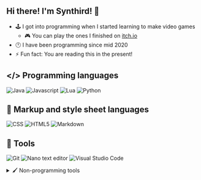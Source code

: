 ## Hi there! I'm Synthird! 👋

- 🕹️ I got into programming when I started learning to make video games
  - 🎮 You can play the ones I finished on [itch.io](https://synthird.itch.io)
- 🕛 I have been programming since mid 2020
- ⚡ Fun fact: You are reading this in the present!

## </> Programming languages

![Java](https://img.shields.io/badge/java-%23ED8B00.svg?style=for-the-badge&logo=openjdk&logoColor=white)
![Javascript](https://img.shields.io/badge/javascript-javascript?style=for-the-badge&logo=javascript&logoColor=black&color=%23F7DF1E)
![Lua](https://img.shields.io/badge/lua-lua?style=for-the-badge&logo=lua&logoColor=white&color=%232C2D72)
![Python](https://img.shields.io/badge/Python-Python?style=for-the-badge&logo=python&logoColor=white&color=%233776AB)

## 📝 Markup and style sheet languages
![CSS](https://img.shields.io/badge/CSS-CSS?style=for-the-badge&logo=CSS&logoColor=white&color=%23663399)
![HTML5](https://img.shields.io/badge/HTML5-HTML5?style=for-the-badge&logo=HTML5&logoColor=white&color=%23E34F26)
![Markdown](https://img.shields.io/badge/Markdown-markdown?style=for-the-badge&logo=markdown&color=blue)

## 🔧 Tools

![Git](https://img.shields.io/badge/git-%23F05033.svg?style=for-the-badge&logo=git&logoColor=white)
![Nano text editor](https://img.shields.io/badge/Nano%20text%20editor-nano?style=for-the-badge&color=%23cc88ff)
![Visual Studio Code](https://img.shields.io/badge/Visual_Studio_Code-0078D4?style=for-the-badge&logo=visual%20studio%20code&logoColor=white)

<details>
<summary>🖌️ Non-programming tools</summary> <br>

![Blender](https://img.shields.io/badge/Blender-Blender?style=for-the-badge&logo=blender&logoColor=white&color=%23E87D0D)
![Gimp](https://img.shields.io/badge/Gimp-Gimp?style=for-the-badge&logo=gimp&color=%235C5543)
![Krita](https://img.shields.io/badge/Krita-krita?style=for-the-badge&logo=krita&logoColor=white&color=%233BABFF)

</details>

<!--
**Synthird/Synthird** is a ✨ _special_ ✨ repository because its `README.md` (this file) appears on your GitHub profile.

Here are some ideas to get you started:

- 🔭 I’m currently working on ...
- 🌱 I’m currently learning ...
- 👯 I’m looking to collaborate on ...
- 🤔 I’m looking for help with ...
- 💬 Ask me about ...
- 📫 How to reach me: ...
- 😄 Pronouns: ...
- ⚡ Fun fact: ...
-->
